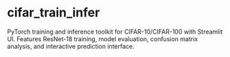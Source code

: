 # cifar_train_infer
PyTorch training and inference toolkit for CIFAR-10/CIFAR-100 with Streamlit UI. Features ResNet-18 training, model evaluation, confusion matrix analysis, and interactive prediction interface.
